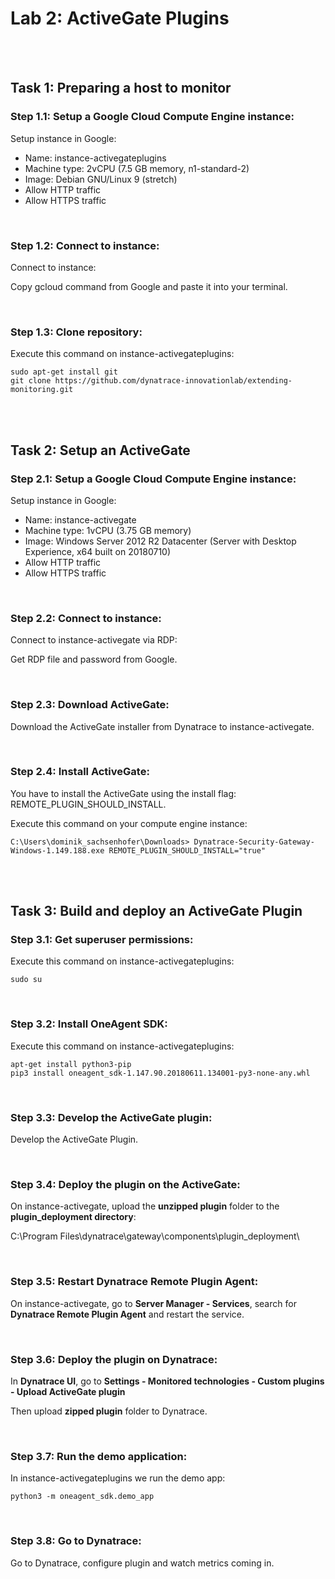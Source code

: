 # Lab 2: ActiveGate Plugins

<br>
<br>

## Task 1: Preparing a host to monitor

### Step 1.1: Setup a Google Cloud Compute Engine instance:

Setup instance in Google:

- Name: instance-activegateplugins
- Machine type: 2vCPU (7.5 GB memory, n1-standard-2)
- Image: Debian GNU/Linux 9 (stretch)
- Allow HTTP traffic
- Allow HTTPS traffic

<br>

### Step 1.2: Connect to instance:

Connect to instance:

Copy gcloud command from Google and paste it into your terminal.

<br>

### Step 1.3: Clone repository:

Execute this command on instance-activegateplugins:

```
sudo apt-get install git
git clone https://github.com/dynatrace-innovationlab/extending-monitoring.git
```

<br>
<br>

## Task 2: Setup an ActiveGate

### Step 2.1: Setup a Google Cloud Compute Engine instance:

Setup instance in Google:

- Name: instance-activegate
- Machine type: 1vCPU (3.75 GB memory)
- Image: Windows Server 2012 R2 Datacenter (Server with Desktop Experience, x64 built on 20180710)
- Allow HTTP traffic
- Allow HTTPS traffic

<br>

### Step 2.2: Connect to instance:

Connect to instance-activegate via RDP:

Get RDP file and password from Google.

<br>

### Step 2.3: Download ActiveGate:

Download the ActiveGate installer from Dynatrace to instance-activegate.

<br>

### Step 2.4: Install ActiveGate:

You have to install the ActiveGate using the install flag: REMOTE_PLUGIN_SHOULD_INSTALL.

Execute this command on your compute engine instance:

```
C:\Users\dominik_sachsenhofer\Downloads> Dynatrace-Security-Gateway-Windows-1.149.188.exe REMOTE_PLUGIN_SHOULD_INSTALL="true"
```

<br>
<br>

## Task 3: Build and deploy an ActiveGate Plugin

### Step 3.1: Get superuser permissions:

Execute this command on instance-activegateplugins:

```
sudo su
```

<br>

### Step 3.2: Install OneAgent SDK:

Execute this command on instance-activegateplugins:

```
apt-get install python3-pip
pip3 install oneagent_sdk-1.147.90.20180611.134001-py3-none-any.whl 
```

<br>

### Step 3.3: Develop the ActiveGate plugin:

Develop the ActiveGate Plugin.

<br>

### Step 3.4: Deploy the plugin on the ActiveGate:

On instance-activegate, upload the __unzipped plugin__ folder to the __plugin_deployment directory__:

C:\Program Files\dynatrace\gateway\components\plugin_deployment\

<br>

### Step 3.5: Restart Dynatrace Remote Plugin Agent:

On instance-activegate, go to __Server Manager - Services__, search for __Dynatrace Remote Plugin Agent__ and restart the service.

<br>

### Step 3.6: Deploy the plugin on Dynatrace:

In __Dynatrace UI__, go to __Settings - Monitored technologies - Custom plugins - Upload ActiveGate plugin__

Then upload __zipped plugin__ folder to Dynatrace.

<br>

### Step 3.7: Run the demo application:

In instance-activegateplugins we run the demo app:

```
python3 -m oneagent_sdk.demo_app
```

<br>

### Step 3.8: Go to Dynatrace:

Go to Dynatrace, configure plugin and watch metrics coming in.
